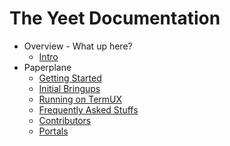 The Yeet Documentation
=============

* Overview - What up here?
    * [Intro](./intro.md)
* Paperplane
    * [Getting Started](paperplane/getting-started.md)
    * [Initial Bringups](paperplane/initial.md)
    * [Running on TermUX](paperplane/termux.md)
    * [Frequently Asked Stuffs](paperplane/faq.md)
    * [Contributors](paperplane/contributors.md)
    * [Portals](paperplane/portals.md)